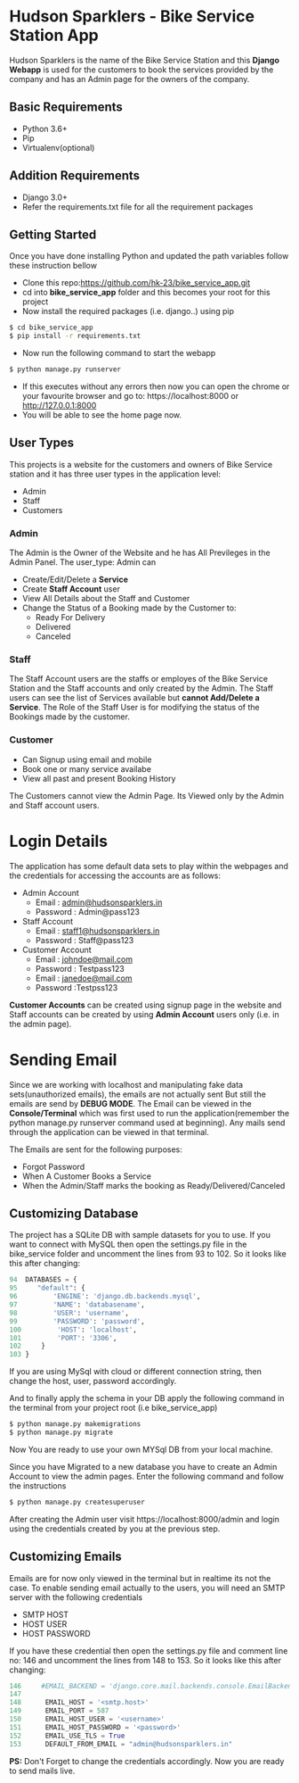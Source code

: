 # Hudson Sparklers - Bike Service Station App
Hudson Sparklers is the name of the Bike Service Station and this **Django Webapp** is used for the customers to book the services provided by the company and has an Admin page for the owners of the company.

## Basic Requirements
- Python 3.6+
- Pip
- Virtualenv(optional)

## Addition Requirements
- Django 3.0+
- Refer the requirements.txt file for all the requirement packages

## Getting Started
Once you have done installing Python and updated the path variables follow these instruction bellow
- Clone this repo:https://github.com/hk-23/bike_service_app.git
- cd into **bike_service_app** folder and this becomes your root for this project
- Now install the required packages (i.e. django..) using pip
```sh
$ cd bike_service_app
$ pip install -r requirements.txt
```
- Now run the following command to start the webapp
```sh
$ python manage.py runserver
```
- If this executes without any errors then now you can open the chrome or your favourite browser and go to: https://localhost:8000 or http://127.0.0.1:8000
- You will be able to see the home page now.

## User Types
This projects is a website for the customers and owners of Bike Service station and it has three user types in the application level:
- Admin
- Staff
- Customers
### Admin
The Admin is the Owner of the Website and he has All Previleges in the Admin Panel. The user_type: Admin can 
- Create/Edit/Delete a **Service**
- Create **Staff Account** user
- View All Details about the Staff and Customer
- Change the Status of a Booking made by the Customer to: 
    - Ready For Delivery
    - Delivered
    - Canceled

### Staff
The Staff Account users are the staffs or employes of the Bike Service Station and the Staff accounts and only created by the Admin. The Staff users can see the list of Services available but **cannot Add/Delete a Service**. The Role of the Staff User is for modifying the status of the Bookings made by the customer.

### Customer
 - Can Signup using email and mobile
 - Book one or many service availabe
 - View all past and present Booking History

The Customers cannot view the Admin Page. Its Viewed only by the Admin and Staff account users.

# Login Details
The application has some default data sets to play within the webpages and the credentials for accessing the accounts are as follows:
- Admin Account
    - Email : admin@hudsonsparklers.in
    - Password : Admin@pass123
- Staff Account
    - Email : staff1@hudsonsparklers.in
    - Password : Staff@pass123
- Customer Account 
    - Email : johndoe@mail.com
    - Password : Testpass123
    - Email : janedoe@mail.com
    - Password :Testpss123

**Customer Accounts** can be created using signup page in the website and Staff accounts can be created by using **Admin Account** users only (i.e. in the admin page).

# Sending Email
Since we are working with localhost and manipulating fake data sets(unauthorized emails), the emails are not actually sent But still the emails are send by **DEBUG MODE**. The Email can be viewed in the **Console/Terminal** which was first used to run the application(remember the python manage.py runserver command used at beginning).
Any mails send through the application can be viewed in that terminal.

The Emails are sent for the following purposes:
- Forgot Password
- When A Customer Books a Service
- When the Admin/Staff marks the booking as Ready/Delivered/Canceled


## Customizing Database
The project has a SQLite DB with sample datasets for you to use. If you want to connect with MySQL  then open the settings.py file in the bike_service folder and uncomment the lines from 93 to 102. So it looks like this after changing:
```python
94  DATABASES = {
95     "default": {
96         'ENGINE': 'django.db.backends.mysql',
97         'NAME': 'databasename',
98         'USER': 'username',
99         'PASSWORD': 'password',
100         'HOST': 'localhost',
101         'PORT': '3306',
102     }
103 }
```
If you are using MySql with cloud or different connection string, then change the host, user, password accordingly.

And to finally apply the schema in your DB apply the following command in the terminal from your project root (i.e bike_service_app)
```sh
$ python manage.py makemigrations
$ python manage.py migrate
```
Now You are ready to use your own MYSql DB from your local machine.

Since you have Migrated to a new database you have to create an Admin Account to view the admin pages. Enter the following command and follow the instructions

```sh
$ python manage.py createsuperuser
```

After creating the Admin user visit https://localhost:8000/admin and login using the credentials created by you at the previous step.

## Customizing Emails
Emails are for now only viewed in the terminal but in realtime its not the case. To enable sending email actually to the users, you will need an SMTP server with the following credentials
- SMTP HOST
- HOST USER
- HOST PASSWORD

If you have these credential then open the settings.py file and comment line no: 146 and  uncomment the lines from 148 to 153. So it looks like this after changing:

```python
146     #EMAIL_BACKEND = 'django.core.mail.backends.console.EmailBackend'  #Development Only
147
148      EMAIL_HOST = '<smtp.host>'
149      EMAIL_PORT = 587
150      EMAIL_HOST_USER = '<username>'
151      EMAIL_HOST_PASSWORD = '<password>'
152      EMAIL_USE_TLS = True
153      DEFAULT_FROM_EMAIL = "admin@hudsonsparklers.in"
```

**PS:** Don't Forget to change the credentials accordingly.
 Now you are ready to send mails live. 
